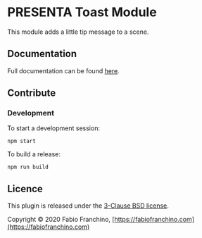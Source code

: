# PRESENTA Toast Module

This module adds a little tip message to a scene.

## Documentation

Full documentation can be found [here](https://lib.presenta.cc/plugins/modules/toast).

## Contribute

### Development

To start a development session:

	npm start

To build a release:

	npm run build

## Licence

This plugin is released under the [3-Clause BSD license](LICENSE).

Copyright © 2020 Fabio Franchino, [https://fabiofranchino.com](https://fabiofranchino.com)